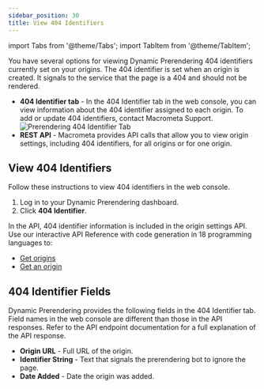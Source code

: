 ```yaml
---
sidebar_position: 30
title: View 404 Identifiers
---
```

import Tabs from '@theme/Tabs';
import TabItem from '@theme/TabItem';

You have several options for viewing Dynamic Prerendering 404 identifiers currently set on your origins. The 404 identifier is set when an origin is created. It signals to the service that the page is a 404 and should not be rendered.

- **404 Identifier tab** - In the 404 Identifier tab in the web console, you can view information about the 404 identifier assigned to each origin. To add or update 404 identifiers, contact Macrometa Support.
  ![Prerendering 404 Identifier Tab](/img/prerendering/404-identifier.png)
- **REST API** - Macrometa provides API calls that allow you to view origin settings, including 404 identifiers, for all origins or for one origin.

## View 404 Identifiers

<Tabs groupId="operating-systems">
<TabItem value="console" label="Web Console">

Follow these instructions to view 404 identifiers in the web console.

1. Log in to your Dynamic Prerendering dashboard.
2. Click **404 Identifier**.

</TabItem>
<TabItem value="api" label="REST API">

In the API, 404 identifier information is included in the origin settings API. Use our interactive API Reference with code generation in 18 programming languages to:

- [Get origins](https://www.macrometa.com/docs/apiPrerendering#/paths/api-prerender-v1-origins/get)
- [Get an origin](https://www.macrometa.com/docs/apiPrerendering#/paths/api-prerender-v1-origins-origin/get)

</TabItem>
</Tabs>

## 404 Identifier Fields

Dynamic Prerendering provides the following fields in the 404 Identifier tab. Field names in the web console are different than those in the API responses. Refer to the API endpoint documentation for a full explanation of the API response.

- **Origin URL** - Full URL of the origin.
- **Identifier String** - Text that signals the prerendering bot to ignore the page.
- **Date Added** - Date the origin was added.
